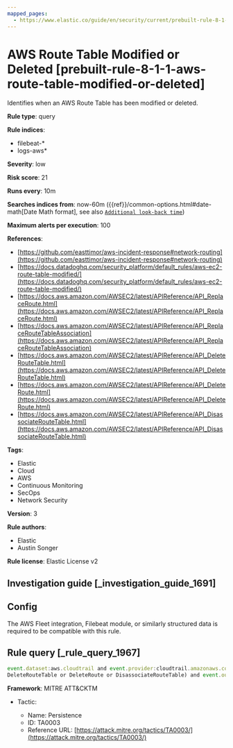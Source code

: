 ```yaml
---
mapped_pages:
  - https://www.elastic.co/guide/en/security/current/prebuilt-rule-8-1-1-aws-route-table-modified-or-deleted.html
---
```


# AWS Route Table Modified or Deleted [prebuilt-rule-8-1-1-aws-route-table-modified-or-deleted]

Identifies when an AWS Route Table has been modified or deleted.

**Rule type**: query

**Rule indices**:

* filebeat-*
* logs-aws*

**Severity**: low

**Risk score**: 21

**Runs every**: 10m

**Searches indices from**: now-60m ({{ref}}/common-options.html#date-math[Date Math format], see also [`Additional look-back time`](docs-content://solutions/security/detect-and-alert/create-detection-rule.md#rule-schedule))

**Maximum alerts per execution**: 100

**References**:

* [https://github.com/easttimor/aws-incident-response#network-routing](https://github.com/easttimor/aws-incident-response#network-routing)
* [https://docs.datadoghq.com/security_platform/default_rules/aws-ec2-route-table-modified/](https://docs.datadoghq.com/security_platform/default_rules/aws-ec2-route-table-modified/)
* [https://docs.aws.amazon.com/AWSEC2/latest/APIReference/API_ReplaceRoute.html](https://docs.aws.amazon.com/AWSEC2/latest/APIReference/API_ReplaceRoute.html)
* [https://docs.aws.amazon.com/AWSEC2/latest/APIReference/API_ReplaceRouteTableAssociation](https://docs.aws.amazon.com/AWSEC2/latest/APIReference/API_ReplaceRouteTableAssociation)
* [https://docs.aws.amazon.com/AWSEC2/latest/APIReference/API_DeleteRouteTable.html](https://docs.aws.amazon.com/AWSEC2/latest/APIReference/API_DeleteRouteTable.html)
* [https://docs.aws.amazon.com/AWSEC2/latest/APIReference/API_DeleteRoute.html](https://docs.aws.amazon.com/AWSEC2/latest/APIReference/API_DeleteRoute.html)
* [https://docs.aws.amazon.com/AWSEC2/latest/APIReference/API_DisassociateRouteTable.html](https://docs.aws.amazon.com/AWSEC2/latest/APIReference/API_DisassociateRouteTable.html)

**Tags**:

* Elastic
* Cloud
* AWS
* Continuous Monitoring
* SecOps
* Network Security

**Version**: 3

**Rule authors**:

* Elastic
* Austin Songer

**Rule license**: Elastic License v2

## Investigation guide [_investigation_guide_1691]

## Config

The AWS Fleet integration, Filebeat module, or similarly structured data is required to be compatible with this rule.

## Rule query [_rule_query_1967]

```js
event.dataset:aws.cloudtrail and event.provider:cloudtrail.amazonaws.com and event.action:(ReplaceRoute or ReplaceRouteTableAssociation or
DeleteRouteTable or DeleteRoute or DisassociateRouteTable) and event.outcome:success
```

**Framework**: MITRE ATT&CKTM

* Tactic:

    * Name: Persistence
    * ID: TA0003
    * Reference URL: [https://attack.mitre.org/tactics/TA0003/](https://attack.mitre.org/tactics/TA0003/)




